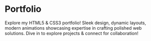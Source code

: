 # Portfolio
Explore my HTML5 &amp; CSS3 portfolio! Sleek design, dynamic layouts, modern animations showcasing expertise in crafting polished web solutions. Dive in to explore projects &amp; connect for collaboration!
